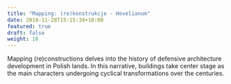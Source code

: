 ```yaml
---
title: "Mapping: (re)konstrukcje - Hevelianum"
date: 2018-11-28T15:15:34+10:00
featured: true
draft: false
weight: 10
---
```

Mapping (re)constructions delves into the history of defensive architecture development in Polish lands. In this narrative, buildings take center stage as the main characters undergoing cyclical transformations over the centuries.